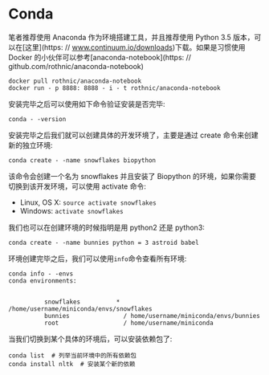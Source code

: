 # Conda

笔者推荐使用 Anaconda 作为环境搭建工具，并且推荐使用 Python 3.5 版本，可以在[这里](https: // www.continuum.io/downloads)下载。如果是习惯使用 Docker 的小伙伴可以参考[anaconda-notebook](https: // github.com/rothnic/anaconda-notebook)

```
docker pull rothnic/anaconda-notebook
docker run - p 8888: 8888 - i - t rothnic/anaconda-notebook
```

安装完毕之后可以使用如下命令验证安装是否完毕:

```
conda - -version
```

安装完毕之后我们就可以创建具体的开发环境了，主要是通过 create 命令来创建新的独立环境:

```
conda create - -name snowflakes biopython
```

该命令会创建一个名为 snowflakes 并且安装了 Biopython 的环境，如果你需要切换到该开发环境，可以使用 activate 命令:

- Linux, OS X: `source activate snowflakes`
- Windows: `activate snowflakes`

我们也可以在创建环境的时候指明是用 python2 还是 python3:

```
conda create - -name bunnies python = 3 astroid babel
```

环境创建完毕之后，我们可以使用`info`命令查看所有环境:

```
conda info - -envs
conda environments:


          snowflakes          * /home/username/miniconda/envs/snowflakes
          bunnies               / home/username/miniconda/envs/bunnies
          root                  / home/username/miniconda
```

当我们切换到某个具体的环境后，可以安装依赖包了:

```
conda list  # 列举当前环境中的所有依赖包
conda install nltk  # 安装某个新的依赖
```
